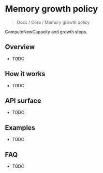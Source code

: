 # Memory growth policy

> Docs / Core / Memory growth policy

ComputeNewCapacity and growth steps.

## Overview

- TODO

## How it works

- TODO

## API surface

- TODO

## Examples

- TODO

## FAQ

- TODO
